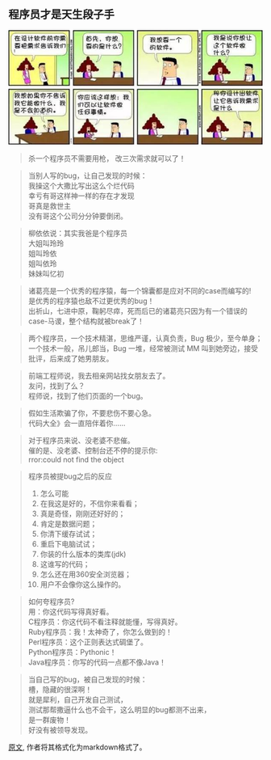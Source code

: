 ## 程序员才是天生段子手

![Paste_Image.png](attach/Programmer_1.png)
> 杀一个程序员不需要用枪，
> 改三次需求就可以了！


> 当别人写的bug，让自己发现的时候：  
> 我操这个大撒比写出这么个烂代码  
> 幸亏有哥这样神一样的存在才发现  
> 哥真是救世主  
> 没有哥这个公司分分钟要倒闭。  


> 柳依依说：其实我爸是个程序员  
> 大姐叫玲玲  
> 姐叫玲依  
> 姐叫依玲  
> 妹妹叫忆初  

> 诸葛亮是一个优秀的程序猿，每一个锦囊都是应对不同的case而编写的!  
> 是优秀的程序猿也敌不过更优秀的bug！  
> 出祈山，七进中原，鞠躬尽瘁，死而后已的诸葛亮只因为有一个错误的case-马谡，整个结构就被break了！

> 两个程序员，一个技术精湛，思维严谨，认真负责，Bug 极少，至今单身；一个技术一般，吊儿郎当，Bug 一堆，经常被测试 MM 叫到她旁边，接受批评，后来成了她男朋友。

> 前端工程师说，我去相亲网站找女朋友去了。  
> 友问，找到了么？  
> 程师说，找到了他们页面的一个bug。

> 假如生活欺骗了你，不要悲伤不要心急。  
> 代码大全》会一直陪伴着你……

> 对于程序员来说、没老婆不悲催。  
> 催的是、没老婆、控制台还不停的提示你:  
> rror:could not find the object

> 程序员被提bug之后的反应  
> 1. 怎么可能
> 2. 在我这是好的，不信你来看看；
> 3. 真是奇怪，刚刚还好好的；
> 4. 肯定是数据问题；
> 5. 你清下缓存试试；
> 6. 重启下电脑试试；
> 7. 你装的什么版本的类库(jdk)
> 8. 这谁写的代码；
> 9. 怎么还在用360安全浏览器；
> 10. 用户不会像你这么操作的。

> 如何夸程序员?  
> 用：你这代码写得真好看。  
> C程序员：你这代码不看注释就能懂，写得真好。  
> Ruby程序员：我！太神奇了，你怎么做到的！  
> Perl程序员：这个正则表达式碉堡了。  
> Python程序员：Pythonic！  
> Java程序员：你写的代码一点都不像Java！

> 当自己写的bug，被自己发现的时候：  
> 槽，隐藏的很深啊！  
> 就是犀利，自己开发自己测试，  
> 测试那帮撒逼什么也不会干，这么明显的bug都测不出来，  
> 是一群废物！  
> 好没有被领导发现。

[原文](http://www.sohu.com/a/131095727_661296), 作者将其格式化为markdown格式了。